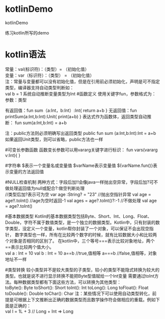 # kotlinDemo
kotlinDemo

练习kotlin所写的demo

kotlin语法
=====
常量：val(标识符)：（类型）= （初始化值）<br>
变量：var（标识符）：（类型） = （初始化值）<br>
注：常量与变量都可以没有初始化值，但是在引用前必须初始化，声明是可不指定类型，编译器支持自动类型判断如：<br>
    val b = 1 系统自动推断变量类型为Int
#函数定义
使用关键字fun，参数格式为：参数：类型<br>

有返回值：fun sum（a:Int，b:Int）:Int{
             return a+b
          }
无返回值：fun printSum(a:Int,b:Int):Unit{
              print(a+b)
          }
表达式作为函数体，返回类型自动推断：
          fun sum(a:Int,b:Int) = a+b

注：public方法则必须明确写出返回类型
          public fun sum (a:Int,b:Int):Int = a+b
    如果返回Unit类型，则可以省略，public方法也一样

#可变长参数函数
函数变长参数可以用vararg关键字进行标识：
fun vars(vararg v:Int){
}

#字符串
$表示一个变量名或变量值
$varName表示变量值
${varName.fun()}表示变量的方法返回值

#NULL检查机制
两种方式：字段后加!!会像java一样抛出空异常，字段后加?可不做处理返回值为null或配合?:做空判断处理<br>
//类型后加?表示可为空
var age :String? = "23"
//抛出空指针异常
val age = age!!.toInt()
//age为空时返回-1
val ages = age?.toInt()?:-1
//不做处理
val age = age?.toInt()

#基本数据类型
Kotlin的基本数据类型包括Byte、Short、Int、Long、Float、Double，字符不属于数值类型，是一个独立的数据类型。Kotlin中，只有封装的数字类型，没定义一个变量，kotlin帮你封装了一个对象，可以保证不会出现空指针，
数字类型也一样，所有在比较两个数字的时候，就有比较数据大小和比较两个对象是否相同的区别了。
在kotlin中，三个等号===表示比较对象地址，两个==表示比较两个值大小。<br>
val a : Int = 10
val b : Int = 10
a==b //true,值相等
a===b //false,值相等，对象地址不一样

#类型转换
较小类型并不是较大类型的子类型，较小的类型不能隐式转换为较大的类型。也就是说不进行显示转换不能把Byte型值赋给一个Int变量
需要通过toInt方法。每种数据类型都有下面这些方法，可以转换为其他类型：<br>
toByte(): Byte
toShort(): Short
toInt(): Int
toLong(): Long
toFloat(): Float
toDouble(): Double
toChar(): Char
注：某些情况下可以使用自动类型转化，前提是可根据上下文推断出正确的数据类型而且数学操作符会做相应的重载。例如下面是正确的：<br>
val l = 1L + 3 // Long + Int => Long

